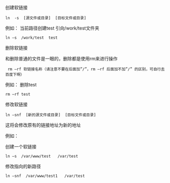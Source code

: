 创建软链接

```shell
ln  -s  [源文件或目录]  [目标文件或目录]
```
例如：
当前路径创建test 引向/work/test文件夹 
```shell
ln –s  /work/test  test
```
删除软链接

和删除普通的文件是一眼的，删除都是使用rm来进行操作

```shell
 rm –rf 软链接名称（请注意不要在后面加”/”，rm –rf 后面加不加”/” 的区别，可自行去百度下啊）
 ```
例如：
删除test
```shell
rm –rf test
```
修改软链接
```shell
ln –snf  [新的源文件或目录]  [目标文件或目录]
```

这将会修改原有的链接地址为新的地址

例如：

创建一个软链接
```shell
ln –s  /var/www/test   /var/test
```

修改指向的新路径
```shell
ln –snf  /var/www/test1   /var/test
```
